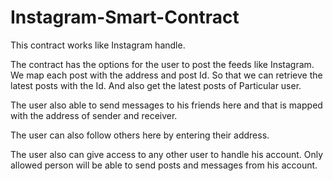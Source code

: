 # Instagram-Smart-Contract
This contract works like Instagram handle. 

The contract has the options for the user to post the feeds like Instagram. We map each post with the address and post Id. So that we can retrieve the latest posts with the Id. And also get the latest posts of Particular user.

The user also able to send messages to his friends here and that is mapped with the address of sender and receiver.

The user can also follow others here by entering their address. 

The user also can give access to any other user to handle his account. Only allowed person will be able to send posts and messages from his account.
